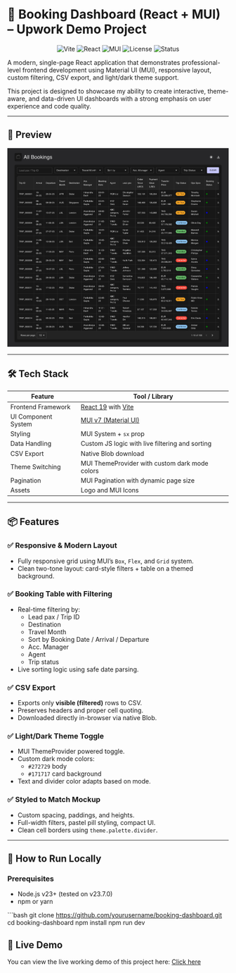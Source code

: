 <h1 id="-booking-dashboard-react-mui-upwork-demo-project">🧾 Booking Dashboard (React + MUI) – Upwork Demo Project</h1>
<p align="center">
    <img src="https://img.shields.io/badge/Built%20With-Vite-646CFF?logo=vite" alt="Vite">
    <img src="https://img.shields.io/badge/Framework-React-61DAFB?logo=react" alt="React">
    <img src="https://img.shields.io/badge/UI-MUI-007FFF?logo=mui" alt="MUI">
    <img src="https://img.shields.io/badge/license-MIT-green.svg" alt="License">
    <img src="https://img.shields.io/badge/Status-Completed-green" alt="Status">
</p>
<p>A modern, single-page React application that demonstrates professional-level frontend development using Material UI (MUI), responsive layout, custom filtering, CSV export, and light/dark theme support.</p>
<p>This project is designed to showcase my ability to create interactive, theme-aware, and data-driven UI dashboards with a strong emphasis on user experience and code quality.</p>
<hr>
<h2 id="-preview">📸 Preview</h2>
<p><img src="./public/preview.png" alt="screenshot"></p>
<hr>
<h2 id="-tech-stack">🛠️ Tech Stack</h2>
<table>
    <thead>
        <tr>
            <th>Feature</th>
            <th>Tool / Library</th>
        </tr>
    </thead>
    <tbody>
        <tr>
            <td>Frontend Framework</td>
            <td><a href="https://reactjs.org">React 19</a> with <a href="https://vitejs.dev">Vite</a></td>
        </tr>
        <tr>
            <td>UI Component System</td>
            <td><a href="https://mui.com">MUI v7 (Material UI)</a></td>
        </tr>
        <tr>
            <td>Styling</td>
            <td>MUI System + <code>sx</code> prop</td>
        </tr>
        <tr>
            <td>Data Handling</td>
            <td>Custom JS logic with live filtering and sorting</td>
        </tr>
        <tr>
            <td>CSV Export</td>
            <td>Native Blob download</td>
        </tr>
        <tr>
            <td>Theme Switching</td>
            <td>MUI ThemeProvider with custom dark mode colors</td>
        </tr>
        <tr>
            <td>Pagination</td>
            <td>MUI Pagination with dynamic page size</td>
        </tr>
        <tr>
            <td>Assets</td>
            <td>Logo and MUI Icons</td>
        </tr>
    </tbody>
</table>
<hr>
<h2 id="-features">📦 Features</h2>
<h3 id="-responsive-modern-layout">✅ Responsive &amp; Modern Layout</h3>
<ul>
    <li>Fully responsive grid using MUI’s <code>Box</code>, <code>Flex</code>, and <code>Grid</code> system.</li>
    <li>Clean two-tone layout: card-style filters + table on a themed background.</li>
</ul>
<h3 id="-booking-table-with-filtering">✅ Booking Table with Filtering</h3>
<ul>
    <li>Real-time filtering by:
        <ul>
            <li>Lead pax / Trip ID</li>
            <li>Destination</li>
            <li>Travel Month</li>
            <li>Sort by Booking Date / Arrival / Departure</li>
            <li>Acc. Manager</li>
            <li>Agent</li>
            <li>Trip status</li>
        </ul>
    </li>
    <li>Live sorting logic using safe date parsing.</li>
</ul>
<h3 id="-csv-export">✅ CSV Export</h3>
<ul>
    <li>Exports only <strong>visible (filtered)</strong> rows to CSV.</li>
    <li>Preserves headers and proper cell quoting.</li>
    <li>Downloaded directly in-browser via native Blob.</li>
</ul>
<h3 id="-light-dark-theme-toggle">✅ Light/Dark Theme Toggle</h3>
<ul>
    <li>MUI ThemeProvider powered toggle.</li>
    <li>Custom dark mode colors:
        <ul>
            <li><code>#272729</code> body</li>
            <li><code>#171717</code> card background</li>
        </ul>
    </li>
    <li>Text and divider color adapts based on mode.</li>
</ul>
<h3 id="-styled-to-match-mockup">✅ Styled to Match Mockup</h3>
<ul>
    <li>Custom spacing, paddings, and heights.</li>
    <li>Full-width filters, pastel pill styling, compact UI.</li>
    <li>Clean cell borders using <code>theme.palette.divider</code>.</li>
</ul>
<hr>
<h2 id="-how-to-run-locally">🚀 How to Run Locally</h2>
<h3 id="prerequisites">Prerequisites</h3>
<ul>
    <li>Node.js v23+ (tested on v23.7.0)</li>
    <li>npm or yarn</li>
</ul>
<p>```bash git clone <a href="https://github.com/mkakadiya47/booking-dashboard.git">https://github.com/yourusername/booking-dashboard.git</a> cd booking-dashboard npm install npm run dev</p>

<h2>🚀 Live Demo</h2>

<p>
  You can view the live working demo of this project here: 
  <a href="https://mkakadiya47.github.io/himanshu_bachchan_test_design_evoque/" target="_blank">
    Click here
  </a>
</p>
